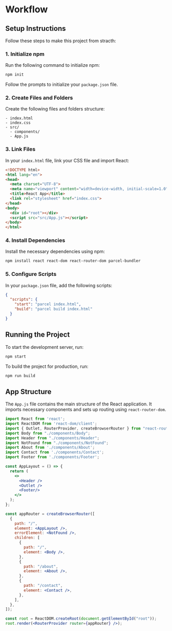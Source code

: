 # Workflow

## Setup Instructions

Follow these steps to make this project from stracth:

### 1. Initialize npm

Run the following command to initialize npm:

```bash
npm init
```

Follow the prompts to initialize your `package.json` file.

### 2. Create Files and Folders

Create the following files and folders structure:

```
- index.html
- index.css
- src/
  - components/
  - App.js
```

### 3. Link Files

In your `index.html` file, link your CSS file and import React:

```html
<!DOCTYPE html>
<html lang="en">
<head>
  <meta charset="UTF-8">
  <meta name="viewport" content="width=device-width, initial-scale=1.0">
  <title>React App</title>
  <link rel="stylesheet" href="index.css">
</head>
<body>
  <div id="root"></div>
  <script src="src/App.js"></script>
</body>
</html>
```

### 4. Install Dependencies

Install the necessary dependencies using npm:

```bash
npm install react react-dom react-router-dom parcel-bundler
```

### 5. Configure Scripts

In your `package.json` file, add the following scripts:

```json
{
  "scripts": {
    "start": "parcel index.html",
    "build": "parcel build index.html"
  }
}
```

## Running the Project

To start the development server, run:

```bash
npm start
```

To build the project for production, run:

```bash
npm run build
```
## App Structure

The `App.js` file contains the main structure of the React application. It imports necessary components and sets up routing using `react-router-dom`.

```jsx
import React from 'react';
import ReactDOM from 'react-dom/client';
import { Outlet, RouterProvider, createBrowserRouter } from "react-router-dom";
import Body from "./components/Body";
import Header from "./components/Header";
import NotFound from "./components/NotFound";
import About from './components/About';
import Contact from './components/Contact';
import Footer from './components/Footer';

const AppLayout = () => {
  return (
    <>
      <Header />
      <Outlet />
      <Footer/>
    </>
  );
};

const appRouter = createBrowserRouter([
  {
    path: "/",
    element: <AppLayout />,
    errorElement: <NotFound />,
    children: [
      {
        path: "/",
        element: <Body />,
      },
      {
        path: "/about",
        element: <About />,
      },
      {
        path: "/contact",
        element: <Contact />,
      },
    ],
  },
]);

const root = ReactDOM.createRoot(document.getElementById("root"));
root.render(<RouterProvider router={appRouter} />);
```
